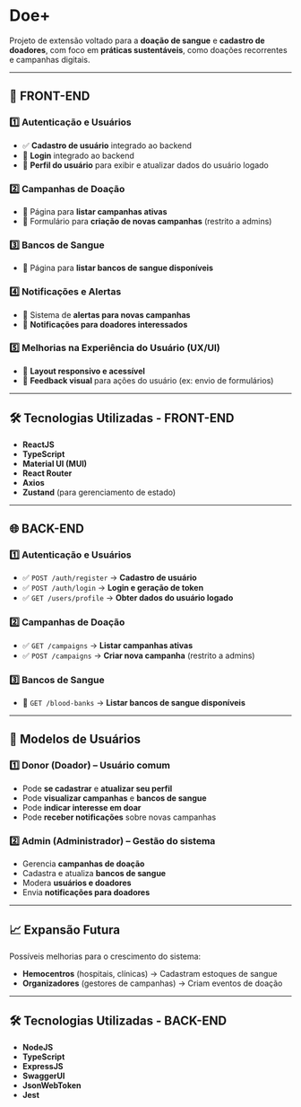 # Doe+

Projeto de extensão voltado para a **doação de sangue** e **cadastro de doadores**, com foco em **práticas sustentáveis**, como doações recorrentes e campanhas digitais.

---

## 🚀 FRONT-END  
### **1️⃣ Autenticação e Usuários**
- ✅ **Cadastro de usuário** integrado ao backend  
- 🔄 **Login** integrado ao backend  
- 🔄 **Perfil do usuário** para exibir e atualizar dados do usuário logado  

### **2️⃣ Campanhas de Doação**
- 🔄 Página para **listar campanhas ativas**  
- 🔄 Formulário para **criação de novas campanhas** (restrito a admins)  

### **3️⃣ Bancos de Sangue**
- 🔄 Página para **listar bancos de sangue disponíveis**  

### **4️⃣ Notificações e Alertas**
- 🔄 Sistema de **alertas para novas campanhas**  
- 🔄 **Notificações para doadores interessados**  

### **5️⃣ Melhorias na Experiência do Usuário (UX/UI)**
- 🔄 **Layout responsivo e acessível**  
- 🔄 **Feedback visual** para ações do usuário (ex: envio de formulários)  

---

## 🛠️ Tecnologias Utilizadas - FRONT-END
- **ReactJS**
- **TypeScript**
- **Material UI (MUI)**
- **React Router**
- **Axios**
- **Zustand** (para gerenciamento de estado)

---

## 🌐 BACK-END  
### **1️⃣ Autenticação e Usuários**
- ✅ `POST /auth/register` → **Cadastro de usuário**  
- ✅ `POST /auth/login` → **Login e geração de token**  
- ✅ `GET /users/profile` → **Obter dados do usuário logado**  

### **2️⃣ Campanhas de Doação**
- ✅ `GET /campaigns` → **Listar campanhas ativas**  
- ✅ `POST /campaigns` → **Criar nova campanha** (restrito a admins)  

### **3️⃣ Bancos de Sangue**
- 🔄 `GET /blood-banks` → **Listar bancos de sangue disponíveis**  

---

## 👥 Modelos de Usuários
### **1️⃣ Donor (Doador) – Usuário comum**
- Pode **se cadastrar** e **atualizar seu perfil**  
- Pode **visualizar campanhas** e **bancos de sangue**  
- Pode **indicar interesse em doar**  
- Pode **receber notificações** sobre novas campanhas  

### **2️⃣ Admin (Administrador) – Gestão do sistema**
- Gerencia **campanhas de doação**  
- Cadastra e atualiza **bancos de sangue**  
- Modera **usuários e doadores**  
- Envia **notificações para doadores**  

---

## 📈 Expansão Futura
Possíveis melhorias para o crescimento do sistema:  
- **Hemocentros** (hospitais, clínicas) → Cadastram estoques de sangue  
- **Organizadores** (gestores de campanhas) → Criam eventos de doação  

---

## 🛠️ Tecnologias Utilizadas - BACK-END
- **NodeJS**
- **TypeScript**
- **ExpressJS**
- **SwaggerUI**
- **JsonWebToken**
- **Jest**

